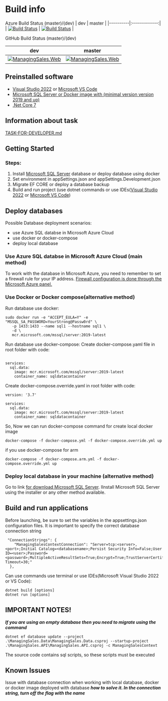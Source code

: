 # Build info
Azure Build Status (master)/(dev)
| dev   |      master      |
|----------|:-------------:|
| [![Build Status](https://dev.azure.com/o2bionics-products/ManagingSales.Web/_apis/build/status%2FManagingSales.Web?branchName=dev)](https://dev.azure.com/o2bionics-products/ManagingSales.Web/_build/latest?definitionId=61&branchName=master) | [![Build Status](https://dev.azure.com/o2bionics-products/ManagingSales.Web/_apis/build/status%2FManagingSales.Web?branchName=dev)](https://dev.azure.com/o2bionics-products/ManagingSales.Web/_build/latest?definitionId=61&branchName=dev)             |



GitHub Build Status (master)/(dev)

| dev   |      master      |
|----------|:-------------:|
| [![ManagingSales.Web](https://github.com/live-dev999/ManagingSales.Web/actions/workflows/github-ci.yml/badge.svg?branch=master)](https://github.com/live-dev999/ManagingSales.Web/actions/workflows/github-ci.yml) | [![ManagingSales.Web](https://github.com/live-dev999/ManagingSales.Web/actions/workflows/github-ci.yml/badge.svg?branch=dev)](https://github.com/live-dev999/ManagingSales.Web/actions/workflows/github-ci.yml)


## **Preinstalled software**
- [Visual Studio 2022](https://visualstudio.microsoft.com/downloads/) or [Microsoft VS Code](https://visualstudio.microsoft.com/downloads/)
- [Microsoft SQL Server or Docker image with (minimal version version 2019 and up)](https://www.microsoft.com/en-us/sql-server/sql-server-downloads) 
- [.Net Core 7](https://dotnet.microsoft.com/en-us/download/dotnet/7.0)
  
## Information about task
[TASK-FOR-DEVELOPER.md](TASK-FOR-DEVELOPER.md)

## **Getting Started**
### Steps: 
1. Install [Microsoft SQL Server](https://www.microsoft.com/en-us/sql-server/sql-server-downloads) database or deploy database using docker
2. Set environment in appSettings.json and appSettings.Development.json
3. Migrate EF CORE or deploy a database backup
4. Build and run project (use dotnet commands or use IDEs([Visual Studio 2022](https://visualstudio.microsoft.com/downloads/) or [Microsoft VS Code](https://visualstudio.microsoft.com/downloads/))



## **Deploy databases**
Possible Database deployment scenarios:
+ use Azure SQL databse in Microsoft Azure Cloud
+ use docker or docker-compose
+ deploy local database


### Use Azure SQL databse in Microsoft Azure Cloud (main method)
To work with the database in Microsoft Azure, you need to remember to set a firewall rule for your IP address. [Firewall configuration is done through the Microsoft Azure panel.](https://learn.microsoft.com/en-us/azure/azure-sql/database/firewall-configure?view=azuresql)

### Use Docker or Docker compose(alternative method)
Run database use docker:

```
sudo docker run -e "ACCEPT_EULA=Y" -e "MSSQL_SA_PASSWORD=YourStrong@Passw0rd" \
   -p 1433:1433 --name sql1 --hostname sql1 \
   -d \
   mcr.microsoft.com/mssql/server:2019-latest
```


Run database use docker-compose:
Create docker-compose.yaml file in root folder with code:
```version: '3.7'

services:
  sql.data:
    image: mcr.microsoft.com/mssql/server:2019-latest
    container_name: sqldatacontainer
```
Create docker-compose.override.yaml in root folder with code:
```
version: '3.7'

services:
  sql.data:
    image: mcr.microsoft.com/mssql/server:2019-latest
    container_name: sqldatacontainer
```
So, Now we can run docker-compose command for create local docker image

```
docker-compose -f docker-compose.yml -f docker-compose.override.yml up
```

if you use docker-compose for arm

```
docker-compose -f docker-compose.arm.yml -f docker-compose.override.yml up
```

### **Deploy local database in your machine (alternative method)**
Go to link [for download Microsoft SQL Server](https://www.microsoft.com/en-us/sql-server/sql-server-downloads). IInstall Microsoft SQL Server using the installer or any other method available.


## Build and run applications
Before launching, be sure to set the variables in the appsettings.json configuration files. It is important to specify the correct database connection string
```
 "ConnectionStrings": {
    "ManagingSalesContextConnection": "Server=tcp:<server>,<port>;Initial Catalog=<databasename>;Persist Security Info=False;User ID=<user>;Password=<password>;MultipleActiveResultSets=True;Encrypt=True;TrustServerCertificate=False;Connection Timeout=30;"
  },
```
Can use commands use terminal or use IDEs(Microsoft Visual Studio 2022 or VS Code):
```
dotnet build [options]
dotnet run [options]
```

## **IMPORTANT NOTES!**
***If you are using an empty database then you need to migrate using the command***
```
dotnet ef database update --project .\ManagingSales.Data\ManagingSales.Data.csproj --startup-project .\ManagingSales.API\ManagingSales.API.csproj -c ManagingSalesContext
```
The source code contains sql scripts, so these scripts must be executed

## **Known Issues**
Issue with database connection when working with local database, docker or docker image deployed with database
***how to solve it. In the connection string, turn off the flag with the name***